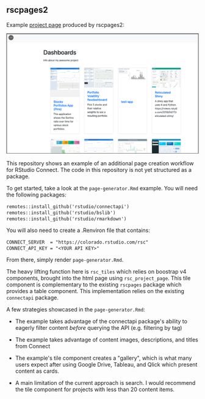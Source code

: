 ## rscpages2

Example [project page](https://colorado.rstudio.com/rsc/dashboards/) produced by rscpages2:

<img src="project-page.png">


This repository shows an example of an additional page creation workflow for RStudio Connect. The code in this repository is not yet structured as a package. 

To get started, take a look at the `page-generator.Rmd` example. You will need the following packages:

```
remotes::install_github('rstudio/connectapi')
remotes::install_github('rstudio/bslib')
remotes::install_github('rstudio/rmarkdown')
```

You will also need to create a .Renviron file that contains:

```
CONNECT_SERVER  = "https://colorado.rstudio.com/rsc"
CONNECT_API_KEY = "<YOUR API KEY>"
```

From there, simply render `page-generator.Rmd`.

The heavy lifting function here is `rsc_tiles` which relies on boostrap v4 components, brought into the html page using `rsc_project_page`. This tile component is complementary to the existing `rscpages` package which provides a table component. This implementation relies on the existing `connectapi` package.

A few strategies showcased in the `page-generator.Rmd`:

- The example takes advantage of the connectapi package's ability to eagerly filter content *before* querying the API (e.g. filtering by tag)

- The example takes advantage of content images, descriptions, and titles from Connect 

- The example's tile component creates a "gallery", which is what many users expect after using Google Drive, Tableau, and Qlick which present content as cards.

- A main limitation of the current approach is search. I would recommend the tile component for projects with less than 20 content items.
